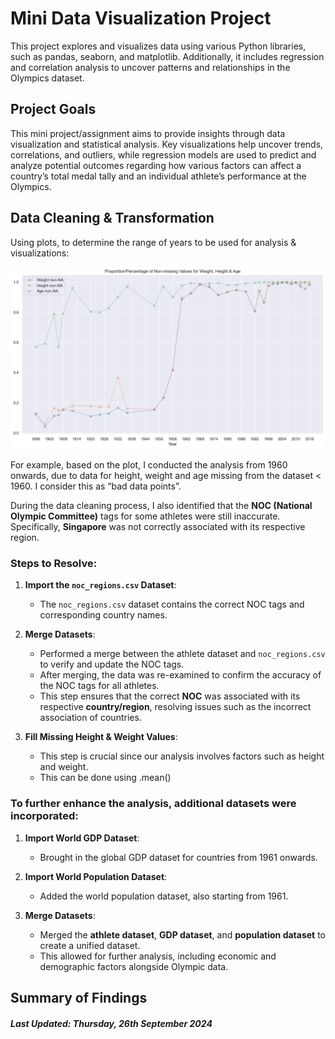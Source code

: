 # Mini Data Visualization Project
This project explores and visualizes data using various Python libraries, such as pandas, seaborn, and matplotlib. Additionally, it includes regression and correlation analysis to uncover patterns and relationships in the Olympics dataset.

## Project Goals 
This mini project/assignment aims to provide insights through data visualization and statistical analysis. Key visualizations help uncover trends, correlations, and outliers, while regression models are used to predict and analyze potential outcomes regarding how various factors can affect a country’s total medal tally and an individual athlete’s performance at the Olympics.

## Data Cleaning & Transformation
Using plots, to determine the range of years to be used for analysis & visualizations:

![plot of missing data](https://raw.githubusercontent.com/splatpugs/ntu-dsai-past/refs/heads/main/Pictures/plot1.png)
 
For example, based on the plot, I conducted the analysis from 1960 onwards, due to data for height, weight and age missing from the dataset < 1960. I consider this as “bad data points”.

During the data cleaning process, I also identified that the **NOC (National Olympic Committee)** tags for some athletes were still inaccurate. Specifically, **Singapore** was not correctly associated with its respective region.

### Steps to Resolve:
1. **Import the `noc_regions.csv` Dataset**:
   - The `noc_regions.csv` dataset contains the correct NOC tags and corresponding country names.
     
2. **Merge Datasets**:
   - Performed a merge between the athlete dataset and `noc_regions.csv` to verify and update the NOC tags.
   - After merging, the data was re-examined to confirm the accuracy of the NOC tags for all athletes.
   - This step ensures that the correct **NOC** was associated with its respective **country/region**, resolving issues such as the incorrect association of countries.

3. **Fill Missing Height & Weight Values**:
   - This step is crucial since our analysis involves factors such as height and weight.
   - This can be done using .mean()

### To further enhance the analysis, additional datasets were incorporated:

1. **Import World GDP Dataset**:
   - Brought in the global GDP dataset for countries from 1961 onwards.

2. **Import World Population Dataset**:
   - Added the world population dataset, also starting from 1961.

3. **Merge Datasets**:
   - Merged the **athlete dataset**, **GDP dataset**, and **population dataset** to create a unified dataset.
   - This allowed for further analysis, including economic and demographic factors alongside Olympic data.

## Summary of Findings

##### Last Updated: Thursday, 26th September 2024
